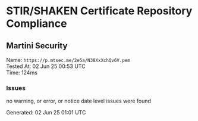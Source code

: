 # STIR/SHAKEN Certificate Repository Compliance

## Martini Security

Name: `https://p.mtsec.me/2e5a/N38XxXchQv6V.pem`\
Tested At: 02 Jun 25 00:53 UTC\
Time: 124ms

### Issues

no warning, or error, or notice date level issues were found

Generated: 02 Jun 25 01:01 UTC